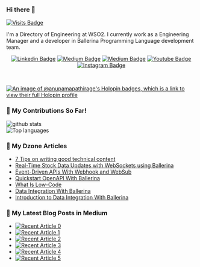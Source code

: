 ### Hi there 👋

[![Visits Badge](https://badges.pufler.dev/visits/anupama-pathirage/anupama-pathirage)](https://badges.pufler.dev/visits/anupama-pathirage/anupama-pathirage)

<p align="left">
I'm a Directory of Engineering at WSO2.  I currently work as a Engineering Manager and a developer in Ballerina Programming Language development team.
  
<div align="center">

  [![Linkedin Badge](https://img.shields.io/badge/-anupamapathirage-blue?style=flat-square&logo=Linkedin&logoColor=white&link=https://www.linkedin.com/in/anupamapathirage/)](https://www.linkedin.com/in/anupamapathirage/)
  [![Medium Badge](https://img.shields.io/badge/-@anupama.pathirage-03a57a?style=flat-square&label&logo=medium&link=https://medium.com/@anupama.pathirage/)](https://medium.com/@anupama.pathirage/)
  [![Medium Badge](https://img.shields.io/twitter/follow/anupama_pathira?label=twitter&style=flat-square&logo=twitter&link=https://twitter.com/anupama_pathira)](https://twitter.com/anupama_pathira)
  [![Youtube Badge](https://img.shields.io/youtube/channel/views/UCMfepqZa2xMmk00eq8uHICg?style=flat-square&label&logo=youtube&link=https://www.youtube.com/channel/UCMfepqZa2xMmk00eq8uHICg)]( https://www.youtube.com/channel/UCMfepqZa2xMmk00eq8uHICg)
  [![Instagram Badge](https://img.shields.io/badge/Instagram-E4405F?style=for-the-badge&logo=instagram&style=flat-square&logoColor=white&link=https://www.instagram.com/anupama.pathirage/)](https://www.instagram.com/anupama.pathirage/)
  
</div>
<br>

[![An image of @anupamapathirage's Holopin badges, which is a link to view their full Holopin profile](https://holopin.me/anupamapathirage)](https://holopin.io/@anupamapathirage)


### 🌱 My Contributions So Far!
![github stats](https://github-readme-stats.vercel.app/api?username=anupama-pathirage&show_icons=true)
  <br>
![Top languages](https://github-readme-stats.vercel.app/api/top-langs/?username=anupama-pathirage&show_icons=true)
<br>

### :blue_book: My Dzone Articles

- [7 Tips on writing good technical content](https://dzone.com/articles/7-tips-on-writing-good-technical-content)
- [Real-Time Stock Data Updates with WebSockets using Ballerina](https://dzone.com/articles/real-time-stock-data-updates-with-websockets-using)
- [Event-Driven APIs With Webhook and WebSub](https://dzone.com/articles/event-driven-apis-with-webhook-and-websub)
- [Quickstart OpenAPI With Ballerina](https://dzone.com/articles/quickstart-openapi-with-ballerina)
- [What Is Low-Code](https://dzone.com/articles/what-is-low-code-2)
- [Data Integration With Ballerina](https://dzone.com/articles/data-integration-with-ballerina)
- [Introduction to Data Integration With Ballerina](https://dzone.com/articles/introduction-to-data-integration-with-ballerina)  


### 📝 My Latest Blog Posts in Medium
- <a target="_blank" href="https://github-readme-medium-recent-article.vercel.app/medium/@anupama.pathirage/0"><img src="https://github-readme-medium-recent-article.vercel.app/medium/@anupama.pathirage/0" alt="Recent Article 0"></a>
- <a target="_blank" href="https://github-readme-medium-recent-article.vercel.app/medium/@anupama.pathirage/1"><img src="https://github-readme-medium-recent-article.vercel.app/medium/@anupama.pathirage/1" alt="Recent Article 1"></a>
- <a target="_blank" href="https://github-readme-medium-recent-article.vercel.app/medium/@anupama.pathirage/2"><img src="https://github-readme-medium-recent-article.vercel.app/medium/@anupama.pathirage/2" alt="Recent Article 2"></a> 
- <a target="_blank" href="https://github-readme-medium-recent-article.vercel.app/medium/@anupama.pathirage/3"><img src="https://github-readme-medium-recent-article.vercel.app/medium/@anupama.pathirage/3" alt="Recent Article 3"></a>
- <a target="_blank" href="https://github-readme-medium-recent-article.vercel.app/medium/@anupama.pathirage/4"><img src="https://github-readme-medium-recent-article.vercel.app/medium/@anupama.pathirage/4" alt="Recent Article 4"></a>
- <a target="_blank" href="https://github-readme-medium-recent-article.vercel.app/medium/@anupama.pathirage/5"><img src="https://github-readme-medium-recent-article.vercel.app/medium/@anupama.pathirage/5" alt="Recent Article 5"></a>
<br>

